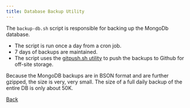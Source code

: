 ```yaml
---
title: Database Backup Utility
---
```


The `backup-db.sh` script is responsible for backing up the MongoDb database.

* The script is run once a day from a cron job.
* 7 days of backups are maintained.
* The script uses the [gitpush.sh utility](/pages/gitpush.sh.html) to push the backups to Github for off-site storage.

Because the MongoDB backups are in BSON format and are further gzipped, the size is very, very small. The size of a full daily backup of the entire DB is only about 50K. 

[Back](/)



